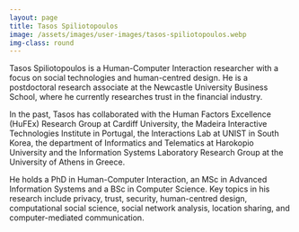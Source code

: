 ```yaml
---
layout: page
title: Tasos Spiliotopoulos
image: /assets/images/user-images/tasos-spiliotopoulos.webp
img-class: round
---
```

Tasos Spiliotopoulos is a Human-Computer Interaction researcher with a focus on social technologies and human-centred 
design. He is a postdoctoral research associate at the Newcastle University Business School, where he currently 
researches trust in the financial industry. 

In the past, Tasos has collaborated with the Human Factors Excellence (HuFEx) Research Group at Cardiff University, the
Madeira Interactive Technologies Institute in Portugal, the Interactions Lab at UNIST in South Korea, the department of 
Informatics and Telematics at Harokopio University and the Information Systems Laboratory Research Group at the 
University of Athens in Greece. 

He holds a PhD in Human-Computer Interaction, an MSc in Advanced Information Systems and a BSc in Computer Science. 
Key topics in his research include privacy, trust, security, human-centred design, computational social science, social 
network analysis, location sharing, and computer-mediated communication.